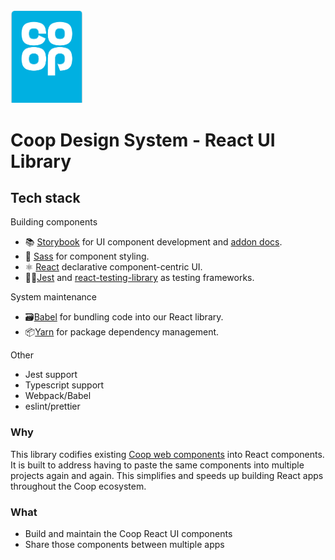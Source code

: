 <img src="./coop.png" width="116" />

# Coop Design System - React UI Library

## Tech stack

Building components

- 📚 [Storybook](https://storybook.js.org) for UI component development and [addon docs](https://medium.com/storybookjs/storybook-docs-sneak-peak-5be78445094a).
- 🎨 [Sass](https://sass-lang.com/) for component styling.
- ⚛️ [React](https://reactjs.org/) declarative component-centric UI.
- 👨‍🔬[Jest](https://jestjs.io/) and [react-testing-library](https://testing-library.com/) as testing frameworks.

System maintenance

- 🗃️[Babel](https://babeljs.io/) for bundling code into our React library.
- 📦[Yarn](https://classic.yarnpkg.com/) for package dependency management.

Other

- Jest support
- Typescript support
- Webpack/Babel
- eslint/prettier

### Why

This library codifies existing [Coop web components](https://coop-design-system.herokuapp.com/) into React components. It is built to address having to paste the same components into multiple projects again and again. This simplifies and speeds up building React apps throughout the Coop ecosystem.

### What

- Build and maintain the Coop React UI components
- Share those components between multiple apps
